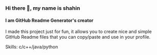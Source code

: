 ### Hi there 👋, my name is shahin
#### I am GitHub Readme Generator's creator
I made this project just for fun, it allows you to create nice and simple GitHub Readme files that you can copy/paste and use in your profile.

Skills: c/c++/java/python











